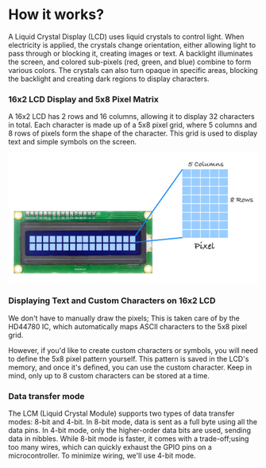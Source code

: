 # How it works?

A Liquid Crystal Display (LCD) uses liquid crystals to control light. When electricity is applied, the crystals change orientation, either allowing light to pass through or blocking it, creating images or text. A backlight illuminates the screen, and colored sub-pixels (red, green, and blue) combine to form various colors. The crystals can also turn opaque in specific areas, blocking the backlight and creating dark regions to display characters.

### 16x2 LCD Display and 5x8 Pixel Matrix
A 16x2 LCD has 2 rows and 16 columns, allowing it to display 32 characters in total. Each character is made up of a 5x8 pixel grid, where 5 columns and 8 rows of pixels form the shape of the character. This grid is used to display text and simple symbols on the screen.

<img style="display: block; margin: auto;" alt="lcd1602" src="./images/lcd1602-pixel-layout.png"/>

### Displaying Text and Custom Characters on 16x2 LCD
We don't have to manually draw the pixels; This is taken care of by the HD44780 IC, which automatically maps ASCII characters to the 5x8 pixel grid.

However, if you'd like to create custom characters or symbols, you will need to define the 5x8 pixel pattern yourself. This pattern is saved in the LCD's memory, and once it's defined, you can use the custom character. Keep in mind, only up to 8 custom characters can be stored at a time.

### Data transfer mode
The LCM (Liquid Crystal Module) supports two types of data transfer modes: 8-bit and 4-bit. In 8-bit mode, data is sent as a full byte using all the data pins. In 4-bit mode, only the higher-order data bits are used, sending data in nibbles. While 8-bit mode is faster, it comes with a trade-off;using too many wires, which can quickly exhaust the GPIO pins on a microcontroller. To minimize wiring, we'll use 4-bit mode.
 

